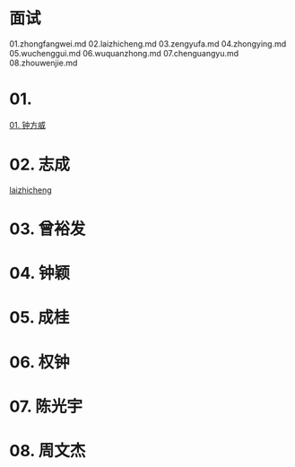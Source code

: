 # 面试


01.zhongfangwei.md
02.laizhicheng.md
03.zengyufa.md
04.zhongying.md
05.wuchenggui.md
06.wuquanzhong.md
07.chenguangyu.md
08.zhouwenjie.md




# 01. 

 [01. 钟方威](./01zhongfangwei.md)







# 02. 志成

[laizhicheng](./laizhicheng.md)




# 03. 曾裕发



# 04. 钟颖






# 05. 成桂





# 06. 权钟



# 07. 陈光宇


# 08. 周文杰


